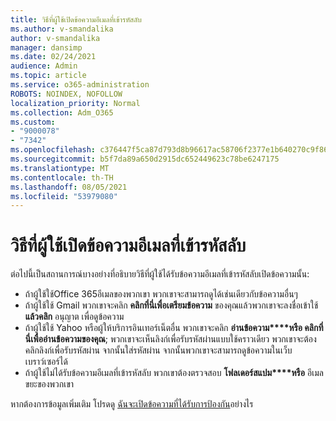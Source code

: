 ```yaml
---
title: วิธีที่ผู้ใช้เปิดข้อความอีเมลที่เข้ารหัสลับ
ms.author: v-smandalika
author: v-smandalika
manager: dansimp
ms.date: 02/24/2021
audience: Admin
ms.topic: article
ms.service: o365-administration
ROBOTS: NOINDEX, NOFOLLOW
localization_priority: Normal
ms.collection: Adm_O365
ms.custom:
- "9000078"
- "7342"
ms.openlocfilehash: c376447f5ca87d793d8b96617ac58706f2377e1b640270c9f861c4475b85cf72
ms.sourcegitcommit: b5f7da89a650d2915dc652449623c78be6247175
ms.translationtype: MT
ms.contentlocale: th-TH
ms.lasthandoff: 08/05/2021
ms.locfileid: "53979080"
---
```

# <a name="how-users-open-an-encrypted-email-message"></a>วิธีที่ผู้ใช้เปิดข้อความอีเมลที่เข้ารหัสลับ

ต่อไปนี้เป็นสถานการณ์บางอย่างที่อธิบายวิธีที่ผู้ใช้ได้รับข้อความอีเมลที่เข้ารหัสลับเปิดข้อความนั้น:

- ถ้าผู้ใช้ใช้Office 365อีเมลของพวกเขา พวกเขาจะสามารถดูได้เช่นเดียวกับข้อความอื่นๆ
- ถ้าผู้ใช้ใช้ Gmail พวกเขาจะคลิก **คลิกที่นี่เพื่อเตรียมข้อความ** ของคุณแล้วพวกเขาจะลงชื่อเข้าใช้ **แล้วคลิก** อนุญาต เพื่อดูข้อความ
- ถ้าผู้ใช้ใช้ Yahoo หรือผู้ให้บริการอินเทอร์เน็ตอื่น พวกเขาจะคลิก **อ่านข้อความ****หรือ คลิกที่นี่เพื่ออ่านข้อความของคุณ**; พวกเขาจะเห็นลิงก์เพื่อรับรหัสผ่านแบบใช้คราวเดียว พวกเขาจะต้องคลิกลิงก์เพื่อรับรหัสผ่าน จากนั้นใส่รหัสผ่าน จากนั้นพวกเขาจะสามารถดูข้อความในเว็บเบราว์เซอร์ได้
- ถ้าผู้ใช้ไม่ได้รับข้อความอีเมลที่เข้ารหัสลับ พวกเขาต้องตรวจสอบ **โฟลเดอร์สแปม****หรือ** อีเมลขยะของพวกเขา

หากต้องการข้อมูลเพิ่มเติม โปรดดู [ฉันจะเปิดข้อความที่ได้รับการป้องกัน](https://support.microsoft.com/topic/how-do-i-open-a-protected-message-1157a286-8ecc-4b1e-ac43-2a608fbf3098)อย่างไร